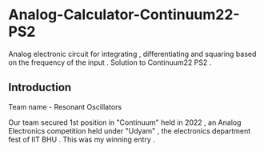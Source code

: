 # Analog-Calculator-Continuum22-PS2
Analog electronic circuit for integrating , differentiating and squaring based on the frequency of the input . Solution to Continuum22 PS2 .

## Introduction 

Team name - Resonant Oscillators 

Our team secured 1st position in "Continuum" held in 2022 , an Analog Electronics competition held under "Udyam" , the electronics department fest of IIT BHU .
This was my winning entry .
